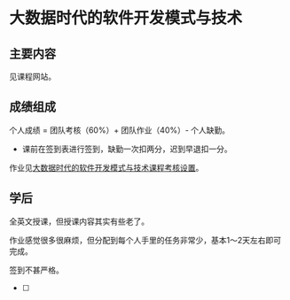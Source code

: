 # 大数据时代的软件开发模式与技术

## 主要内容

见课程网站。

## 成绩组成

个人成绩 = 团队考核（60%）+ 团队作业（40%）- 个人缺勤。

* 课前在签到表进行签到，缺勤一次扣两分，迟到早退扣一分。

作业见[大数据时代的软件开发模式与技术课程考核设置](大数据时代的软件开发模式与技术课程考核设置.docx)。

## 学后

全英文授课，但授课内容其实有些老了。

作业感觉很多很麻烦，但分配到每个人手里的任务非常少，基本1～2天左右即可完成。

签到不甚严格。

* [ ]
